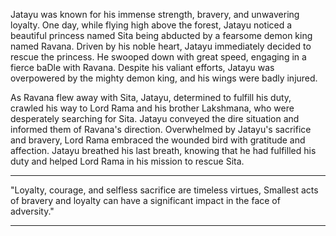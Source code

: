 Jatayu was known for his immense strength, bravery, and unwavering loyalty. One day, while flying high above the forest, Jatayu noticed a beautiful princess named Sita being abducted by a fearsome demon king named Ravana.
Driven by his noble heart, Jatayu immediately decided to rescue the princess. He swooped down with great speed, engaging in a fierce baDle with Ravana. Despite his valiant efforts, Jatayu was overpowered by the mighty demon king, and his wings were badly injured.
<ImageHandler src="jatayu_content.png" alt="Jatayu" h={} w={} />

As Ravana flew away with Sita, Jatayu, determined to fulfill his duty, crawled his way to Lord Rama and his brother Lakshmana, who were desperately searching for Sita. Jatayu conveyed the dire situation and informed them of Ravana's direction.
Overwhelmed by Jatayu's sacrifice and bravery, Lord Rama embraced the wounded bird with gratitude and affection. Jatayu breathed his last breath, knowing that he had fulfilled his duty and helped Lord Rama in his mission to rescue Sita.

-----------------------------------------------------

"Loyalty, courage, and selfless sacrifice are timeless virtues, Smallest acts of bravery and loyalty can have a significant impact in the face of adversity."

-----------------------------------------------------
